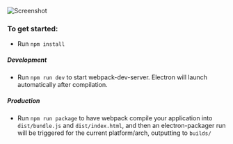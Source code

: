 ![Screenshot](https://github.com/wassef911/Electron-React-Calculator/blob/master/Screenshot911.png?raw=true) 
### To get started:
- Run `npm install`
##### Development
- Run `npm run dev` to start webpack-dev-server. Electron will launch automatically after compilation.
##### Production

- Run `npm run package` to have webpack compile your application into `dist/bundle.js` and `dist/index.html`, and then an electron-packager run will be triggered for the current platform/arch, outputting to `builds/`
